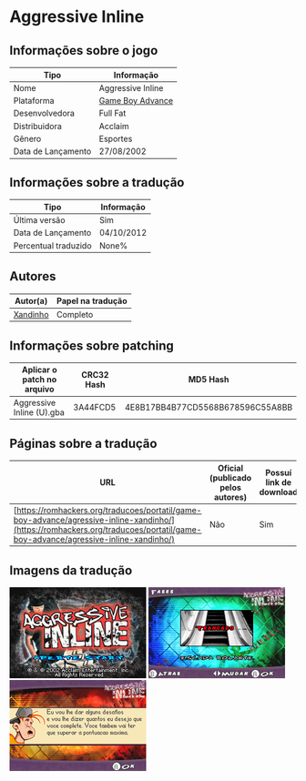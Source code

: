 # Aggressive Inline

## Informações sobre o jogo

| Tipo | Informação |
| ----------- | ----------- |
| Nome | Aggressive Inline |
| Plataforma | [Game Boy Advance](../) |
| Desenvolvedora | Full Fat |
| Distribuidora | Acclaim |
| Gênero | Esportes |
| Data de Lançamento | 27/08/2002 |

## Informações sobre a tradução

| Tipo | Informação |
| ----------- | ----------- |
| Última versão | Sim |
| Data de Lançamento | 04/10/2012 |
| Percentual traduzido | None% |

## Autores

| Autor(a) | Papel na tradução |
| ----------- | ----------- |
| [Xandinho](../../../autores/xandinho/) | Completo |

## Informações sobre patching

| Aplicar o patch no arquivo | CRC32 Hash | MD5 Hash |
| ----------- | ----------- | ----------- |
| Aggressive Inline \(U\)\.gba | 3A44FCD5 | 4E8B17BB4B77CD5568B678596C55A8BB |

## Páginas sobre a tradução

| URL | Oficial (publicado pelos autores) | Possuí link de download |
| ----------- | ----------- | ----------- |
| [https://romhackers.org/traducoes/portatil/game-boy-advance/agressive-inline-xandinho/](https://romhackers.org/traducoes/portatil/game-boy-advance/agressive-inline-xandinho/) | Não | Sim |

## Imagens da tradução

![Imagem de exemplo da tradução 1](1.png)
![Imagem de exemplo da tradução 2](2.png)
![Imagem de exemplo da tradução 3](3.png)
